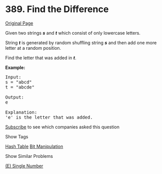 # 389. Find the Difference

[Original Page](https://leetcode.com/problems/find-the-difference/)

Given two strings **_s_** and **_t_** which consist of only lowercase letters.

String **_t_** is generated by random shuffling string **_s_** and then add one more letter at a random position.

Find the letter that was added in **_t_**.

**Example:**

<pre>Input:
s = "abcd"
t = "abcde"

Output:
e

Explanation:
'e' is the letter that was added.
</pre>

<div>

[Subscribe](/subscribe/) to see which companies asked this question

</div>

<div>

<div id="tags" class="btn btn-xs btn-warning">Show Tags</div>

<span class="hidebutton">[Hash Table](/tag/hash-table/) [Bit Manipulation](/tag/bit-manipulation/)</span></div>

<div>

<div id="similar" class="btn btn-xs btn-warning">Show Similar Problems</div>

<span class="hidebutton">[(E) Single Number](/problems/single-number/)</span></div>